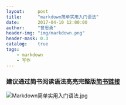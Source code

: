 ```yaml
---
layout:     post
title:      "markdown简单实用入门语法"
date:       2017-04-10 12:00:00
author:     "曾思勇"
header-img: "img/markdown.png"
header-mask: 0.3
catalog:    true
tags:
    - markdown
    - 写作
---
```


### 建议通过简书阅读语法高亮完整版[简书链接](http://www.jianshu.com/p/791cdfe3bb30)

![Markdown简单实用入门语法.jpg](http://upload-images.jianshu.io/upload_images/2762413-d3abf37d39c3f233.jpg?imageMogr2/auto-orient/strip%7CimageView2/2/w/1240)
